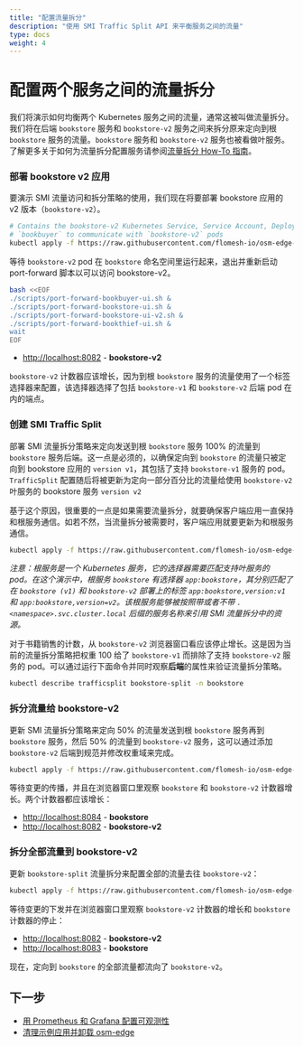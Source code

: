```yaml
---
title: "配置流量拆分"
description: "使用 SMI Traffic Split API 来平衡服务之间的流量"
type: docs
weight: 4
---
```


# 配置两个服务之间的流量拆分

我们将演示如何均衡两个 Kubernetes 服务之间的流量，通常这被叫做流量拆分。我们将在后端 `bookstore` 服务和 `bookstore-v2` 服务之间来拆分原来定向到根 `bookstore` 服务的流量。`bookstore` 服务和 `bookstore-v2` 服务也被看做叶服务。了解更多关于如何为流量拆分配置服务请参阅[流量拆分 How-To 指南](/docs/guides/traffic_management/traffic_split.md)。

### 部署 bookstore v2 应用

要演示 SMI 流量访问和拆分策略的使用，我们现在将要部署 bookstore 应用的 v2 版本（`bookstore-v2`）。

```bash
# Contains the bookstore-v2 Kubernetes Service, Service Account, Deployment and SMI Traffic Target resource to allow
# `bookbuyer` to communicate with `bookstore-v2` pods
kubectl apply -f https://raw.githubusercontent.com/flomesh-io/osm-edge-docs/{{< param osm_branch >}}/manifests/apps/bookstore-v2.yaml
```

等待 `bookstore-v2` pod 在 `bookstore` 命名空间里运行起来，退出并重新启动 port-forward 脚本以可以访问 bookstore-v2。

```bash
bash <<EOF
./scripts/port-forward-bookbuyer-ui.sh &
./scripts/port-forward-bookstore-ui.sh &
./scripts/port-forward-bookstore-ui-v2.sh &
./scripts/port-forward-bookthief-ui.sh &
wait
EOF
```

- [http://localhost:8082](http://localhost:8082) - **bookstore-v2**

`bookstore-v2` 计数器应该增长，因为到根 `bookstore` 服务的流量使用了一个标签选择器来配置，该选择器选择了包括 `bookstore-v1` 和 `bookstore-v2` 后端 pod 在内的端点。

### 创建 SMI Traffic Split

部署 SMI 流量拆分策略来定向发送到根 `bookstore` 服务 100% 的流量到 `bookstore` 服务后端。这一点是必须的，以确保定向到 `bookstore` 的流量只被定向到 bookstore 应用的 `version v1`，其包括了支持 `bookstore-v1` 服务的 pod。`TrafficSplit` 配置随后将被更新为定向一部分百分比的流量给使用 `bookstore-v2` 叶服务的 bookstore 服务 `version v2`

基于这个原因，很重要的一点是如果需要流量拆分，就要确保客户端应用一直保持和根服务通信。如若不然，当流量拆分被需要时，客户端应用就要更新为和根服务通信。

```bash
kubectl apply -f https://raw.githubusercontent.com/flomesh-io/osm-edge-docs/{{< param osm_branch >}}/manifests/split/traffic-split-v1.yaml
```

_注意：根服务是一个 Kubernetes 服务，它的选择器需要匹配支持叶服务的 pod。在这个演示中，根服务 `bookstore` 有选择器 `app:bookstore`，其分别匹配了在 `bookstore (v1)` 和 `bookstore-v2` 部署上的标签 `app:bookstore,version:v1` 和 `app:bookstore,version=v2`。该根服务能够被按照带或者不带 `.<namespace>.svc.cluster.local` 后缀的服务名称来引用 SMI 流量拆分中的资源。_

对于书籍销售的计数，从 `bookstore-v2` 浏览器窗口看应该停止增长。这是因为当前的流量拆分策略把权重 100 给了 `bookstore-v1` 而排除了支持 `bookstore-v2` 服务的 pod。可以通过运行下面命令并同时观察**后端**的属性来验证流量拆分策略。

```bash
kubectl describe trafficsplit bookstore-split -n bookstore
```

### 拆分流量给 bookstore-v2

更新 SMI 流量拆分策略来定向 50% 的流量发送到根 `bookstore` 服务再到 `bookstore` 服务，然后 50% 的流量到 `bookstore-v2` 服务，这可以通过添加 `bookstore-v2` 后端到规范并修改权重域来完成。

```bash
kubectl apply -f https://raw.githubusercontent.com/flomesh-io/osm-edge-docs/{{< param osm_branch >}}/manifests/split/traffic-split-50-50.yaml
```

等待变更的传播，并且在浏览器窗口里观察 `bookstore` 和 `bookstore-v2` 计数器增长。两个计数器都应该增长：


- [http://localhost:8084](http://localhost:8084) - **bookstore**
- [http://localhost:8082](http://localhost:8082) - **bookstore-v2**

### 拆分全部流量到 bookstore-v2

更新 `bookstore-split` 流量拆分来配置全部的流量去往 `bookstore-v2`：

```bash
kubectl apply -f https://raw.githubusercontent.com/flomesh-io/osm-edge-docs/{{< param osm_branch >}}/manifests/split/traffic-split-v2.yaml
```

等待变更的下发并在浏览器窗口里观察 `bookstore-v2` 计数器的增长和 `bookstore` 计数器的停止：

- [http://localhost:8082](http://localhost:8082) - **bookstore-v2**
- [http://localhost:8083](http://localhost:8084) - **bookstore**

现在，定向到 `bookstore` 的全部流量都流向了 `bookstore-v2`。

## 下一步

- [用 Prometheus 和 Grafana 配置可观测性](/docs/getting_started/observability/)
- [清理示例应用并卸载 osm-edge](/docs/getting_started/cleanup/)